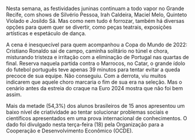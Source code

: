 Nesta semana, as festividades juninas continuam a todo vapor no Grande Recife, com shows de Silvério Pessoa, Irah Caldeira, Maciel Melo, Quinteto Violado e Josildo Sá. Mas como nem tudo é forrozar, também há diversas opções para quem quer se divertir, como peças teatrais, exposições artísticas e espetáculo de dança.


A cena é inesquecível para quem acompanhou a Copa do Mundo de 2022: Cristiano Ronaldo sai de campo, caminha solitário no túnel e chora, misturando tristeza e irritação com a eliminação de Portugal nas quartas de final. Reserva naquela partida contra o Marrocos, no Catar, o grande ídolo do futebol português teve apenas 39 minutos para tentar evitar a queda precoce de sua equipe. Não conseguiu. Com a derrota, viu muitos indicarem que aquele choro marcaria o fim de sua era na seleção. Mas o cenário antes da estreia do craque na Euro 2024 mostra que não foi bem assim.

Mais da metade (54,3%) dos alunos brasileiros de 15 anos apresentou um baixo nível de criatividade ao tentar solucionar problemas sociais e científicos apresentados em uma prova internacional de conhecimentos. O dado foi divulgado nesta terça-feira (18) pela Organização para a Cooperação e Desenvolvimento Econômico (OCDE).

